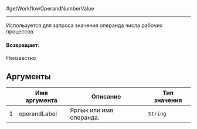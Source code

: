 #getWorkflowOperandNumberValue

---

Используется для запроса значения операнда числа рабочих процессов.

#### Возвращает:

Неизвестно

## Аргументы

|  | Имя аргумента | Описание | Тип значения |
| --- | --- | --- | --- |
| 1 | operandLabel | Ярлык или имя операнда. | `String` |

